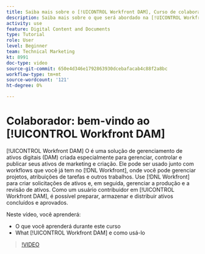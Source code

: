 ```yaml
---
title: Saiba mais sobre o [!UICONTROL Workfront DAM], Curso de colaborador
description: Saiba mais sobre o que será abordado na [!UICONTROL Workfront DAM], Curso Contributor .
activity: use
feature: Digital Content and Documents
type: Tutorial
role: User
level: Beginner
team: Technical Marketing
kt: 8991
doc-type: video
source-git-commit: 650e4d346e1792863930dcebafacab4c88f2a8bc
workflow-type: tm+mt
source-wordcount: '121'
ht-degree: 0%

---
```


# Colaborador: bem-vindo ao [!UICONTROL Workfront DAM]

[!UICONTROL Workfront DAM] O é uma solução de gerenciamento de ativos digitais (DAM) criada especialmente para gerenciar, controlar e publicar seus ativos de marketing e criação. Ele pode ser usado junto com workflows que você já tem no [!DNL Workfront], onde você pode gerenciar projetos, atribuições de tarefas e outros trabalhos. Use [!DNL Workfront] para criar solicitações de ativos e, em seguida, gerenciar a produção e a revisão de ativos. Como um usuário contribuidor em [!UICONTROL Workfront DAM], é possível preparar, armazenar e distribuir ativos concluídos e aprovados.

Neste vídeo, você aprenderá:

* O que você aprenderá durante este curso
* What [!UICONTROL Workfront DAM] e como usá-lo

>[!VIDEO](https://video.tv.adobe.com/v/335251/?quality=12&learn=on)
